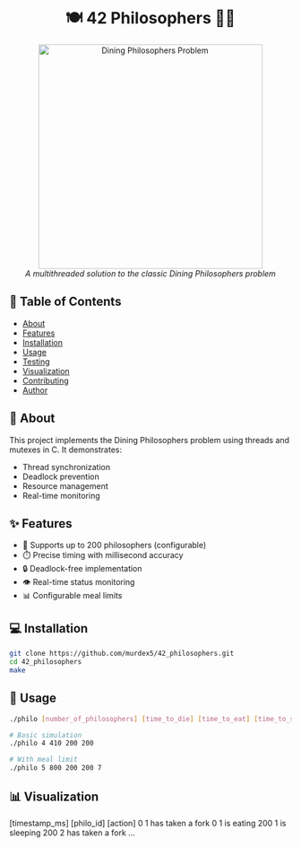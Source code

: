 <h1 align="center">🍽️ 42 Philosophers 👨‍💻</h1>
<p align="center">
  <img src="https://upload.wikimedia.org/wikipedia/commons/7/7b/An_illustration_of_the_dining_philosophers_problem.png" width="400" alt="Dining Philosophers Problem">
  <br>
  <em>A multithreaded solution to the classic Dining Philosophers problem</em>
</p>

## 📖 Table of Contents
- [About](#-about)
- [Features](#-features)
- [Installation](#-installation)
- [Usage](#-usage)
- [Testing](#-testing)
- [Visualization](#-visualization)
- [Contributing](#-contributing)
- [Author](#-author)

## 🌟 About
This project implements the Dining Philosophers problem using threads and mutexes in C. It demonstrates:
- Thread synchronization
- Deadlock prevention
- Resource management
- Real-time monitoring

## ✨ Features
- 🚀 Supports up to 200 philosophers (configurable)
- ⏱️ Precise timing with millisecond accuracy
- 🔒 Deadlock-free implementation
- 👁️ Real-time status monitoring
- 📊 Configurable meal limits

## 💻 Installation
```sh
git clone https://github.com/murdex5/42_philosophers.git
cd 42_philosophers
make
```

## 🚀 Usage
```sh
./philo [number_of_philosophers] [time_to_die] [time_to_eat] [time_to_sleep] [meals_limit(optional)]

# Basic simulation
./philo 4 410 200 200

# With meal limit
./philo 5 800 200 200 7
```

## 📊 Visualization
[timestamp_ms] [philo_id] [action]
0 1 has taken a fork
0 1 is eating
200 1 is sleeping
200 2 has taken a fork
...